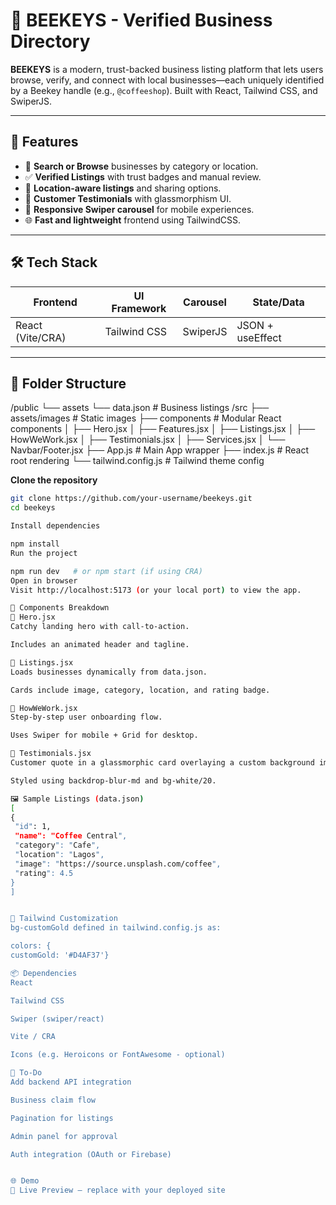 # 🐝 BEEKEYS - Verified Business Directory

**BEEKEYS** is a modern, trust-backed business listing platform that lets users browse, verify, and connect with local businesses—each uniquely identified by a Beekey handle (e.g., `@coffeeshop`). Built with React, Tailwind CSS, and SwiperJS.

---

## 🚀 Features

- 🔎 **Search or Browse** businesses by category or location.
- ✅ **Verified Listings** with trust badges and manual review.
- 📍 **Location-aware listings** and sharing options.
- 💬 **Customer Testimonials** with glassmorphism UI.
- 📱 **Responsive Swiper carousel** for mobile experiences.
- 🌐 **Fast and lightweight** frontend using TailwindCSS.

---

## 🛠️ Tech Stack

| Frontend         | UI Framework       | Carousel         | State/Data     |
|------------------|--------------------|------------------|----------------|
| React (Vite/CRA) | Tailwind CSS       | SwiperJS         | JSON + useEffect |

---

## 📁 Folder Structure

/public
└── assets
└── data.json # Business listings
/src
├── assets/images # Static images
├── components # Modular React components
│ ├── Hero.jsx
│ ├── Features.jsx
│ ├── Listings.jsx
│ ├── HowWeWork.jsx
│ ├── Testimonials.jsx
│ ├── Services.jsx
│ └── Navbar/Footer.jsx
├── App.js # Main App wrapper
├── index.js # React root rendering
└── tailwind.config.js # Tailwind theme config

 **Clone the repository**

   ```bash
   git clone https://github.com/your-username/beekeys.git
   cd beekeys

   Install dependencies

npm install
Run the project

npm run dev   # or npm start (if using CRA)
Open in browser
Visit http://localhost:5173 (or your local port) to view the app.

🧩 Components Breakdown
🔸 Hero.jsx
Catchy landing hero with call-to-action.

Includes an animated header and tagline.

🔸 Listings.jsx
Loads businesses dynamically from data.json.

Cards include image, category, location, and rating badge.

🔸 HowWeWork.jsx
Step-by-step user onboarding flow.

Uses Swiper for mobile + Grid for desktop.

🔸 Testimonials.jsx
Customer quote in a glassmorphic card overlaying a custom background image.

Styled using backdrop-blur-md and bg-white/20.

🖼️ Sample Listings (data.json)
[
  {
    "id": 1,
    "name": "Coffee Central",
    "category": "Cafe",
    "location": "Lagos",
    "image": "https://source.unsplash.com/coffee",
    "rating": 4.5
  }
]


🎨 Tailwind Customization
bg-customGold defined in tailwind.config.js as:

colors: {
  customGold: '#D4AF37'}

📦 Dependencies
React

Tailwind CSS

Swiper (swiper/react)

Vite / CRA

Icons (e.g. Heroicons or FontAwesome - optional)

📌 To-Do
 Add backend API integration

 Business claim flow

 Pagination for listings

 Admin panel for approval

 Auth integration (OAuth or Firebase)


 🌐 Demo
🔗 Live Preview — replace with your deployed site